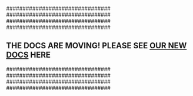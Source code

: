 ################################  
################################  
################################  
################################  
## THE DOCS ARE MOVING! PLEASE SEE [OUR NEW DOCS](https://cloudbots.readthedocs.io/en/latest/) HERE
################################  
################################  
################################  
################################  
